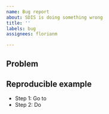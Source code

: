 ```yaml
---
name: Bug report
about: SDIS is doing something wrong
title: ''
labels: bug
assignees: florianm

---
```


## Problem
<!--
  Please briefly describe your problem and what output you expect.
  Which part of the documentation did you follow? (paste the URL)
  Should the documentation address this problem?
-->

## Reproducible example
<!-- Describe the steps leading to the bug. Include URLs. -->

* Step 1: Go to <!-- URL -->
* Step 2: Do <!-- action -->
